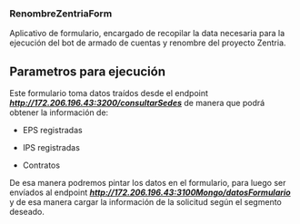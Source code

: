 ### RenombreZentriaForm

Aplicativo de formulario, encargado de recopilar la data necesaria para la ejecución del bot de armado de cuentas y renombre del proyecto Zentria.

## Parametros para ejecución

Este formulario toma datos traídos desde el endpoint ***http://172.206.196.43:3200/consultarSedes*** de manera que podrá obtener la información de:

* EPS registradas
* IPS registradas

* Contratos

De esa manera podremos pintar los datos en el formulario, para luego ser envíados al endpoint ***http://172.206.196.43:3100Mongo/datosFormulario*** y de esa manera cargar la información de la solicitud según el segmento deseado.
